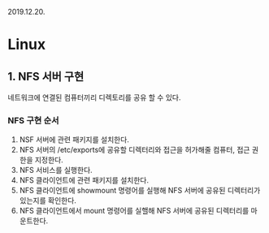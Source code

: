 2019.12.20.



# Linux

## 1. NFS 서버 구현

네트워크에 연결된 컴퓨터끼리 디렉토리를 공유 할 수 있다.



### NFS 구현 순서

1. NSF 서버에 관련 패키지를 설치한다.
2. NFS 서버의 /etc/exports에 공유할 디렉터리와 접근을 허가해줄 컴퓨터, 접근 권한을 지정한다.
3. NFS 서비스를 실행한다.
4. NFS 클라이언트에 관련 패키지를 설치한다.
5. NFS 클라이언트에 showmount 명령어를 실행해 NFS 서버에 공유된 디렉터리가 있는지를 확인한다.
6. NFS 클라이언트에서 mount 명령어를 실핼해 NFS 서버에 공유된 디렉터리를 마운트한다.